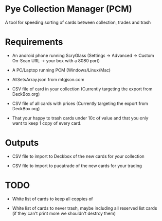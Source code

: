 # Pye Collection Manager (PCM)
A tool for speeding sorting of cards between collection, trades and trash

# Requirements

* An android phone running ScryGlass (Settings -> Advanced -> Custom On-Scan URL -> your box with a 8080 port)

* A PC/Laptop running PCM (Windows/Linux/Mac)

* AllSetsArray.json from mtgjson.com

* CSV file of card in your collection (Currently targeting the export from DeckBox.org)

* CSV file of all cards with prices (Currently targeting the export from DeckBox.org)

* That your happy to trash cards under 10c of value and that you only want to keep 1 copy of every card.

# Outputs

* CSV file to import to Deckbox of the new cards for your collection

* CSV file to import to pucatrade of the new cards for your trading


# TODO

* White list of cards to keep all coppies of

* White list of cards to never trash, maybe including all reserved list cards (if they can't print more we shouldn't destroy them)

